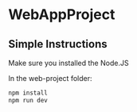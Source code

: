 # WebAppProject
 
## Simple Instructions

Make sure you installed the Node.JS

In the web-project folder:
```bash
npm install
npm run dev
```